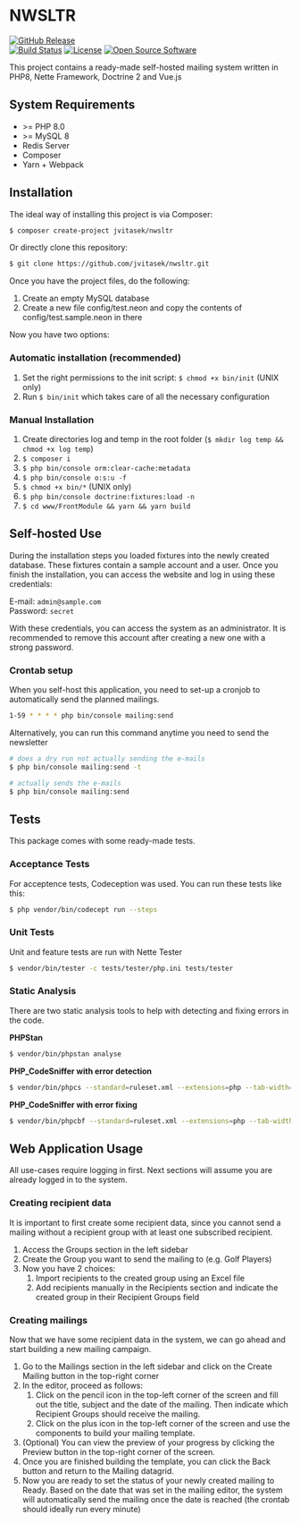 # NWSLTR

[![GitHub Release](https://img.shields.io/github/release/jvitasek/nwsltr.svg?style=flat)]()  
[![Build Status](https://travis-ci.org/jvitasek/nwsltr.svg?branch=main)](https://travis-ci.org/jvitasek/nwsltr)
[![License](https://img.shields.io/badge/license-New%20BSD-blue.svg)](https://github.com/jvitasek/nwsltr/blob/main/license.md)
[![Open Source Software](https://img.shields.io/badge/open_source-🤍-3DA639.svg)](https://opensource.org/)

This project contains a ready-made self-hosted mailing system written in PHP8, Nette Framework, Doctrine 2 and Vue.js

## System Requirements
- \>= PHP 8.0
- \>= MySQL 8
- Redis Server
- Composer
- Yarn + Webpack

## Installation
The ideal way of installing this project is via Composer:

```bash
$ composer create-project jvitasek/nwsltr
```

Or directly clone this repository:

```bash
$ git clone https://github.com/jvitasek/nwsltr.git
```

Once you have the project files, do the following:
1. Create an empty MySQL database
2. Create a new file config/test.neon and copy the contents of config/test.sample.neon in there
   
Now you have two options:

### Automatic installation (recommended)
1. Set the right permissions to the init script: `$ chmod +x bin/init` (UNIX only)
2. Run `$ bin/init` which takes care of all the necessary configuration

### Manual Installation
1. Create directories log and temp in the root folder (`$ mkdir log temp && chmod +x log temp`)
2. `$ composer i`
3. `$ php bin/console orm:clear-cache:metadata`
4. `$ php bin/console o:s:u -f`
5. `$ chmod +x bin/*` (UNIX only)
6. `$ php bin/console doctrine:fixtures:load -n`
7. `$ cd www/FrontModule && yarn && yarn build`

## Self-hosted Use
During the installation steps you loaded fixtures into the newly created database. These fixtures contain  a sample account and a user. Once you finish the installation, you can access the website and log in using these credentials:

E-mail: `admin@sample.com`<br>
Password: `secret`

With these credentials, you can access the system as an administrator. It is recommended to remove this account after creating a new one with a strong password.

### Crontab setup
When you self-host this application, you need to set-up a cronjob to automatically send the planned mailings.

```bash
1-59 * * * * php bin/console mailing:send
```

Alternatively, you can run this command anytime you need to send the newsletter

```bash
# does a dry run not actually sending the e-mails
$ php bin/console mailing:send -t

# actually sends the e-mails
$ php bin/console mailing:send
```

## Tests
This package comes with some ready-made tests.

### Acceptance Tests
For acceptence tests, Codeception was used. You can run these tests like this:

```bash
$ php vendor/bin/codecept run --steps
```

### Unit Tests
Unit and feature tests are run with Nette Tester

```bash
$ vendor/bin/tester -c tests/tester/php.ini tests/tester
```

### Static Analysis
There are two static analysis tools to help with detecting and fixing errors in the code.

**PHPStan**
```bash
$ vendor/bin/phpstan analyse
```

**PHP_CodeSniffer with error detection**
```bash
$ vendor/bin/phpcs --standard=ruleset.xml --extensions=php --tab-width=4 -sp app
```

**PHP_CodeSniffer with error fixing**
```bash
$ vendor/bin/phpcbf --standard=ruleset.xml --extensions=php --tab-width=4 -sp app
```

## Web Application Usage

All use-cases require logging in first. Next sections will assume you are already logged in to the system.

### Creating recipient data
It is important to first create some recipient data, since you cannot send a mailing without a recipient group with at least one subscribed recipient.

1. Access the Groups section in the left sidebar
2. Create the Group you want to send the mailing to (e.g. Golf Players)
3. Now you have 2 choices:
   1. Import recipients to the created group using an Excel file
    2. Add recipients manually in the Recipients section and indicate the created group in their Recipient Groups field

### Creating mailings
Now that we have some recipient data in the system, we can go ahead and start building a new mailing campaign.

1. Go to the Mailings section in the left sidebar and click on the Create Mailing button in the top-right corner
2. In the editor, proceed as follows:
    1. Click on the pencil icon in the top-left corner of the screen and fill out the title, subject and the date of the mailing. Then indicate which Recipient Groups  should receive the mailing.
    2. Click on the plus icon in the top-left corner of the screen and use the components to build your mailing template.
3. (Optional) You can view the preview of your progress by clicking the Preview button in the top-right corner of the screen.
4. Once you are finished building the template, you can click the Back button and return to the Mailing datagrid.
5. Now you are ready to set the status of your newly created mailing to Ready. Based on the date that was set in the mailing editor, the system will automatically send the mailing once the date is reached (the crontab should ideally run every minute)
